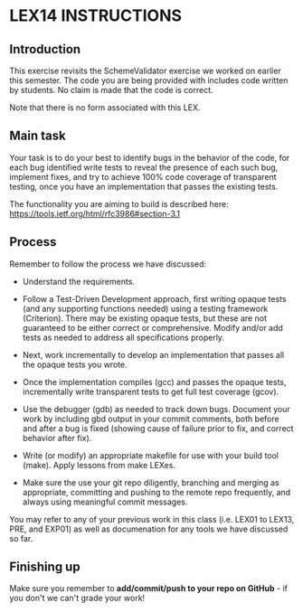 # LEX14 INSTRUCTIONS

## Introduction

This exercise revisits the SchemeValidator exercise we worked on earlier this semester.
The code you are being provided with includes code written by students.  No claim is made
that the code is correct.

Note that there is no form associated with this LEX.


## Main task

Your task is to do your best to identify bugs in the behavior of the code, for each bug identified write tests
to reveal the presence of each such bug, implement fixes, and try to achieve 100% code coverage of transparent testing, once you have an implementation that passes the existing tests.

The functionality you are aiming to build is described here:  https://tools.ietf.org/html/rfc3986#section-3.1

## Process

Remember to follow the process we have discussed:

- Understand the requirements.

- Follow a Test-Driven Development approach, first writing opaque
tests (and any supporting functions needed) using a testing framework
(Criterion).  There may be existing opaque tests, but these are not
guaranteed to be either correct or comprehensive.  Modify and/or add
tests as needed to address all specifications properly.

- Next, work incrementally to develop an implementation that passes all
the opaque tests you wrote.

- Once the implementation compiles (gcc) and passes the opaque tests,
incrementally write transparent tests to get full test coverage (gcov).

- Use the debugger (gdb) as needed to track down bugs.  Document your work
by including gbd output in your commit comments, both before and after a 
bug is fixed (showing cause of failure prior to fix, and correct behavior
after fix).

- Write (or modify) an appropriate makefile for use with your build
tool (make).  Apply lessons from make LEXes.

- Make sure the use your git repo diligently, branching and merging
as appropriate, committing and pushing to the remote repo
frequently, and always using meaningful commit messages.

You may refer to any of your previous work in this class (i.e. LEX01
to LEX13, PRE, and EXP01) as well as documenation for any tools we
have discussed so far.

## Finishing up

Make sure you remember to **add/commit/push to your repo on GitHub** - if you don't we can't grade your work!
